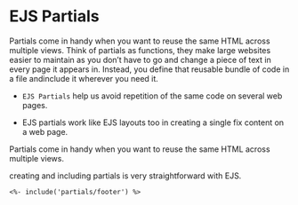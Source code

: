 # EJS Partials

Partials come in handy when you want to reuse the same HTML across multiple views. Think of partials as functions, they make large websites easier to maintain as you don’t have to go and change a piece of text in every page it appears in. Instead, you define that reusable bundle of code in a file andinclude it wherever you need it.

- `EJS Partials` help us avoid repetition of the same code on several web pages.

- EJS partials work like EJS layouts too in creating a single fix content on a web page.

Partials come in handy when you want to reuse the same HTML across multiple views.

creating and including partials is very straightforward with EJS.

```
<%- include('partials/footer') %>
```
